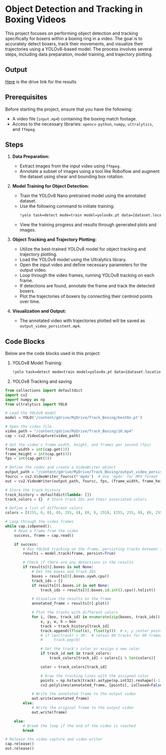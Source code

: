 # Object Detection and Tracking in Boxing Videos

This project focuses on performing object detection and tracking specifically for boxers within a boxing ring in a video. The goal is to accurately detect boxers, track their movements, and visualize their trajectories using a YOLOv8-based model. The process involves several steps, including data preparation, model training, and trajectory plotting.

## Output
[Here](https://drive.google.com/drive/folders/10xLxepfW5XRJWUkmU1gBFb4vJVowXumV?usp=sharing) is the drive link for the results

## Prerequisites

Before starting the project, ensure that you have the following:

- A video file (`input.mp4`) containing the boxing match footage.
- Access to the necessary libraries: `opencv-python`, `numpy`, `ultralytics`, and `ffmpeg`.

## Steps

1. **Data Preparation:**
   - Extract images from the input video using `ffmpeg`.
   - Annotate a subset of images using a tool like Roboflow and augment the dataset using shear and bounding box rotation.

2. **Model Training for Object Detection:**
   - Train the YOLOv8 Nano pretrained model using the annotated dataset.
   - Use the following command to initiate training:
     ```bash
     !yolo task=detect mode=train model=yolov8x.pt data={dataset.location}/data.yaml epochs=25 imgsz=800 plots=True
     ```
   - View the training progress and results through generated plots and images.

3. **Object Tracking and Trajectory Plotting:**
   - Utilize the best-trained YOLOv8 model for object tracking and trajectory plotting.
   - Load the YOLOv8 model using the Ultralytics library.
   - Open the input video and define necessary parameters for the output video.
   - Loop through the video frames, running YOLOv8 tracking on each frame.
   - If detections are found, annotate the frame and track the detected boxers.
   - Plot the trajectories of boxers by connecting their centroid points over time.

4. **Visualization and Output:**
   - The annotated video with trajectories plotted will be saved as `output_video_persistent.mp4`.

## Code Blocks

Below are the code blocks used in this project:

1. YOLOv8 Model Training:
   ```bash
   !yolo task=detect mode=train model=yolov8x.pt data={dataset.location}/data.yaml epochs=25 imgsz=800 plots=True
   ```
2. YOLOv8 Tracking and saving
```python
from collections import defaultdict
import cv2
import numpy as np
from ultralytics import YOLO

# Load the YOLOv8 model
model = YOLO('/content/gdrive/MyDrive/Track_Boxing/best8n.pt')

# Open the video file
video_path = "/content/gdrive/MyDrive/Track_Boxing/10.mp4"
cap = cv2.VideoCapture(video_path)

# Get the video's frame width, height, and frames per second (fps)
frame_width = int(cap.get(3))
frame_height = int(cap.get(4))
fps = int(cap.get(5))

# Define the codec and create a VideoWriter object
output_path = "/content/gdrive/MyDrive/Track_Boxing/output_video_persistent.mp4"
fourcc = cv2.VideoWriter_fourcc(*'mp4v')  # Use 'mp4v' for MP4 format
out = cv2.VideoWriter(output_path, fourcc, fps, (frame_width, frame_height))

# Store the track history
track_history = defaultdict(lambda: [])
track_colors = {}  # Store track IDs and their associated colors

# Define a list of different colors
colors = [(255, 0, 0), (0, 255, 0), (0, 0, 255), (255, 255, 0), (0, 255, 255), (255, 0, 255)]

# Loop through the video frames
while cap.isOpened():
    # Read a frame from the video
    success, frame = cap.read()

    if success:
        # Run YOLOv8 tracking on the frame, persisting tracks between frames
        results = model.track(frame, persist=True)

        # Check if there are any detections in the results
        if results[0].boxes is not None:
            # Get the boxes and track IDs
            boxes = results[0].boxes.xywh.cpu()
            track_ids = []
            if results[0].boxes.id is not None:
                track_ids = results[0].boxes.id.int().cpu().tolist()

            # Visualize the results on the frame
            annotated_frame = results[0].plot()

            # Plot the tracks with different colors
            for i, (box, track_id) in enumerate(zip(boxes, track_ids)):
                x, y, w, h = box
                track = track_history[track_id]
                track.append((float(x), float(y)))  # x, y center point
                # if len(track) > 30:  # retain 90 tracks for 90 frames
                #     track.pop(0)

                # Get the track's color or assign a new color
                if track_id not in track_colors:
                    track_colors[track_id] = colors[i % len(colors)]

                color = track_colors[track_id]

                # Draw the tracking lines with the assigned color
                points = np.hstack(track).astype(np.int32).reshape((-1, 1, 2))
                cv2.polylines(annotated_frame, [points], isClosed=False, color=color, thickness=10)

            # Write the annotated frame to the output video
            out.write(annotated_frame)
        else:
            # Write the original frame to the output video
            out.write(frame)

    else:
        # Break the loop if the end of the video is reached
        break

# Release the video capture and video writer
cap.release()
out.release()

```
